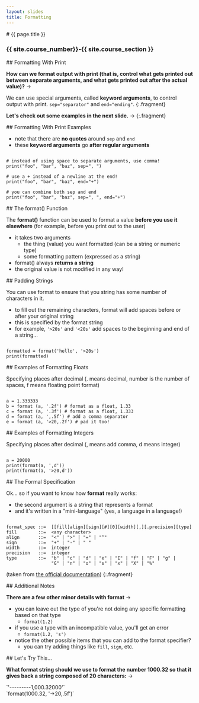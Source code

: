 ```yaml
---
layout: slides
title: Formatting
---
```


<section markdown="block" class="intro-slide">
# {{ page.title }}

### {{ site.course_number}}-{{ site.course_section }}

<p><small></small></p>
</section>


<section markdown="block">
##  Formatting With Print 

__How can we format output with print (that is, control what gets printed out between separate arguments, and what gets printed out after the actual value)?__ &rarr;

We can use special arguments, called __keyword arguments__, to control output with print. <code>sep="separator"</code> and <code>end="ending"</code>. 
{:.fragment}

__Let's check out some examples in the next slide.__ &rarr;
{:.fragment}
</section>

<section markdown="block">
##  Formatting With Print Examples

* note that there are __no quotes__ around <code>sep</code> and <code>end</code>
* these __keyword arguments__ go __after regular arguments__

<pre><code data-trim contenteditable>
# instead of using space to separate arguments, use comma!
print("foo", "bar", "baz", sep=", ")

# use a + instead of a newline at the end!
print("foo", "bar", "baz", end="+")

# you can combine both sep and end
print("foo", "bar", "baz", sep=", ", end="+")
</code></pre>
</section>


<section markdown="block">
##  The format() Function

The __format()__ function can be used to format a value __before you use it elsewhere__ (for example, before you print out to the user)

* it takes two arguments 
	* the thing (value) you want formatted (can be a string or numeric type)
	* some formatting pattern (expressed as a string)
* format() always __returns a string__ 
* the original value is not modified in any way!
</section>

<section markdown="block">
##  Padding Strings

You can use format to ensure that you string has some number of characters in it. 

* to fill out the remaining characters, format will add spaces before or after your original string
* this is specified by the format string
* for example, <code>'>20s'</code> and  <code>'<20s'</code> add spaces to the beginning and end of a string...

<pre><code data-trim contenteditable>
formatted = format('hello', '>20s')
print(formatted)
</code></pre>

</section>

<section markdown="block">
##   Examples of Formatting Floats

Specifying places after decimal (. means decimal, number is the number of spaces, f means floating point format)

<pre><code data-trim contenteditable>
a = 1.333333
b = format (a, '.2f') # format as a float, 1.33
c = format (a, '.3f') # format as a float, 1.333
d = format (a, ',.5f') # add a comma separator
e = format (a, '>20,.2f') # pad it too!
</code></pre>

</section>

<section markdown="block">
##   Examples of Formatting Integers

Specifying places after decimal (, means add comma, d means integer)

<pre><code data-trim contenteditable>
a = 20000
print(format(a, ',d'))
print(format(a, '>20,d'))
</code></pre>
</section>

<section markdown="block">
##  The Formal Specification

Ok... so if you want to know how __format__ really works:

* the second argument is a string that represents a format
* and it's written in a "mini-language" (yes, a language in a language!)

<pre><code data-trim contenteditable>
format_spec ::=  [[fill]align][sign][#][0][width][,][.precision][type]
fill        ::=  &lt;any character&gt;
align       ::=  "&lt;" | "&gt;" | "=" | "^"
sign        ::=  "+" | "-" | " "
width       ::=  integer
precision   ::=  integer
type        ::=  "b" | "c" | "d" | "e" | "E" | "f" | "F" | "g" | 
                 "G" | "n" | "o" | "s" | "x" | "X" | "%"
</code></pre>

(taken from [the official documentation](https://docs.python.org/3.6/library/string.html#formatspec))
{:.fragment}

</section>

<section markdown="block">
##  Additional Notes

__There are a few other minor details with format__ &rarr;

* you can leave out the type of you're not doing any specific formatting based on that type
    * `format(1.2)`
* if you use a type with an incompatible value, you'll get an error
    * `format(1.2, 's')`
* notice the other possible items that you can add to the format specifier? 
    * you can try adding things like `fill`, `sign`, etc.

</section>

<section markdown="block">
##  Let's Try This...

__What format string should we use to format the number 1000.32 so that it gives back a string composed of 20 characters:__ &rarr;

<div class="fragment" markdown="block">
`'---------1,000.32000'`
</div>

<div class="fragment" markdown="block">
`format(1000.32, '->20,.5f')`
</div>

</section>
